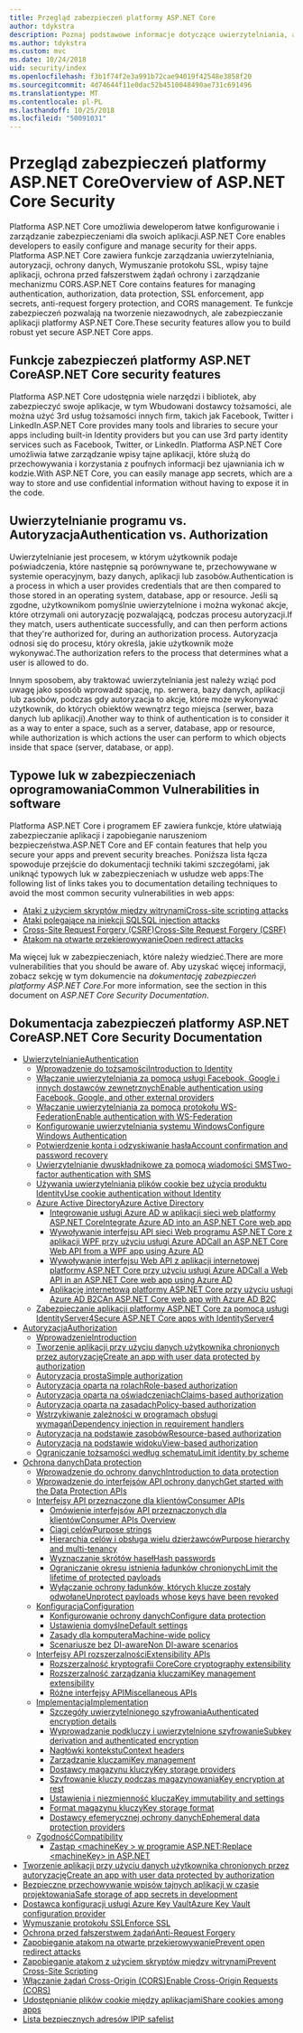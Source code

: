 ```yaml
---
title: Przegląd zabezpieczeń platformy ASP.NET Core
author: tdykstra
description: Poznaj podstawowe informacje dotyczące uwierzytelniania, autoryzacji i zabezpieczeń w programie ASP.NET Core.
ms.author: tdykstra
ms.custom: mvc
ms.date: 10/24/2018
uid: security/index
ms.openlocfilehash: f3b1f74f2e3a991b72cae94019f42548e3858f20
ms.sourcegitcommit: 4d74644f11e0dac52b4510048490ae731c691496
ms.translationtype: MT
ms.contentlocale: pl-PL
ms.lasthandoff: 10/25/2018
ms.locfileid: "50091031"
---
```

# <a name="overview-of-aspnet-core-security"></a><span data-ttu-id="298c1-103">Przegląd zabezpieczeń platformy ASP.NET Core</span><span class="sxs-lookup"><span data-stu-id="298c1-103">Overview of ASP.NET Core Security</span></span>

<span data-ttu-id="298c1-104">Platforma ASP.NET Core umożliwia deweloperom łatwe konfigurowanie i zarządzanie zabezpieczeniami dla swoich aplikacji.</span><span class="sxs-lookup"><span data-stu-id="298c1-104">ASP.NET Core enables developers to easily configure and manage security for their apps.</span></span> <span data-ttu-id="298c1-105">Platforma ASP.NET Core zawiera funkcje zarządzania uwierzytelniania, autoryzacji, ochrony danych, Wymuszanie protokołu SSL, wpisy tajne aplikacji, ochrona przed fałszerstwem żądań ochrony i zarządzanie mechanizmu CORS.</span><span class="sxs-lookup"><span data-stu-id="298c1-105">ASP.NET Core contains features for managing authentication, authorization, data protection, SSL enforcement, app secrets, anti-request forgery protection, and CORS management.</span></span> <span data-ttu-id="298c1-106">Te funkcje zabezpieczeń pozwalają na tworzenie niezawodnych, ale zabezpieczanie aplikacji platformy ASP.NET Core.</span><span class="sxs-lookup"><span data-stu-id="298c1-106">These security features allow you to build robust yet secure ASP.NET Core apps.</span></span>

## <a name="aspnet-core-security-features"></a><span data-ttu-id="298c1-107">Funkcje zabezpieczeń platformy ASP.NET Core</span><span class="sxs-lookup"><span data-stu-id="298c1-107">ASP.NET Core security features</span></span>

<span data-ttu-id="298c1-108">Platforma ASP.NET Core udostępnia wiele narzędzi i bibliotek, aby zabezpieczyć swoje aplikacje, w tym Wbudowani dostawcy tożsamości, ale można użyć 3rd usług tożsamości innych firm, takich jak Facebook, Twitter i LinkedIn.</span><span class="sxs-lookup"><span data-stu-id="298c1-108">ASP.NET Core provides many tools and libraries to secure your apps including built-in Identity providers but you can use 3rd party identity services such as Facebook, Twitter, or LinkedIn.</span></span> <span data-ttu-id="298c1-109">Platforma ASP.NET Core umożliwia łatwe zarządzanie wpisy tajne aplikacji, które służą do przechowywania i korzystania z poufnych informacji bez ujawniania ich w kodzie.</span><span class="sxs-lookup"><span data-stu-id="298c1-109">With ASP.NET Core, you can easily manage app secrets, which are a way to store and use confidential information without having to expose it in the code.</span></span>

## <a name="authentication-vs-authorization"></a><span data-ttu-id="298c1-110">Uwierzytelnianie programu vs. Autoryzacja</span><span class="sxs-lookup"><span data-stu-id="298c1-110">Authentication vs. Authorization</span></span>

<span data-ttu-id="298c1-111">Uwierzytelnianie jest procesem, w którym użytkownik podaje poświadczenia, które następnie są porównywane te, przechowywane w systemie operacyjnym, bazy danych, aplikacji lub zasobów.</span><span class="sxs-lookup"><span data-stu-id="298c1-111">Authentication is a process in which a user provides credentials that are then compared to those stored in an operating system, database, app or resource.</span></span> <span data-ttu-id="298c1-112">Jeśli są zgodne, użytkownikom pomyślnie uwierzytelnione i można wykonać akcje, które otrzymali oni autoryzację pozwalającą, podczas procesu autoryzacji.</span><span class="sxs-lookup"><span data-stu-id="298c1-112">If they match, users authenticate successfully, and can then perform actions that they're authorized for, during an authorization process.</span></span> <span data-ttu-id="298c1-113">Autoryzacja odnosi się do procesu, który określa, jakie użytkownik może wykonywać.</span><span class="sxs-lookup"><span data-stu-id="298c1-113">The authorization refers to the process that determines what a user is allowed to do.</span></span>

<span data-ttu-id="298c1-114">Innym sposobem, aby traktować uwierzytelniania jest należy wziąć pod uwagę jako sposób wprowadź spację, np. serwera, bazy danych, aplikacji lub zasobów, podczas gdy autoryzacja to akcje, które może wykonywać użytkownik, do których obiektów wewnątrz tego miejsca (serwer, baza danych lub aplikacji).</span><span class="sxs-lookup"><span data-stu-id="298c1-114">Another way to think of authentication is to consider it as a way to enter a space, such as a server, database, app or resource, while authorization is which actions the user can perform to which objects inside that space (server, database, or app).</span></span>

## <a name="common-vulnerabilities-in-software"></a><span data-ttu-id="298c1-115">Typowe luk w zabezpieczeniach oprogramowania</span><span class="sxs-lookup"><span data-stu-id="298c1-115">Common Vulnerabilities in software</span></span>

<span data-ttu-id="298c1-116">Platforma ASP.NET Core i programem EF zawiera funkcje, które ułatwiają zabezpieczanie aplikacji i zapobieganie naruszeniom bezpieczeństwa.</span><span class="sxs-lookup"><span data-stu-id="298c1-116">ASP.NET Core and EF contain features that help you secure your apps and prevent security breaches.</span></span> <span data-ttu-id="298c1-117">Poniższa lista łącza spowoduje przejście do dokumentacji techniki takimi szczegółami, jak uniknąć typowych luk w zabezpieczeniach w usłudze web apps:</span><span class="sxs-lookup"><span data-stu-id="298c1-117">The following list of links takes you to documentation detailing techniques to avoid the most common security vulnerabilities in web apps:</span></span>

* [<span data-ttu-id="298c1-118">Ataki z użyciem skryptów między witrynami</span><span class="sxs-lookup"><span data-stu-id="298c1-118">Cross-site scripting attacks</span></span>](xref:security/cross-site-scripting)
* [<span data-ttu-id="298c1-119">Ataki polegające na iniekcji SQL</span><span class="sxs-lookup"><span data-stu-id="298c1-119">SQL injection attacks</span></span>](/ef/core/querying/raw-sql)
* [<span data-ttu-id="298c1-120">Cross-Site Request Forgery (CSRF)</span><span class="sxs-lookup"><span data-stu-id="298c1-120">Cross-Site Request Forgery (CSRF)</span></span>](xref:security/anti-request-forgery)
* [<span data-ttu-id="298c1-121">Atakom na otwarte przekierowywanie</span><span class="sxs-lookup"><span data-stu-id="298c1-121">Open redirect attacks</span></span>](xref:security/preventing-open-redirects)

<span data-ttu-id="298c1-122">Ma więcej luk w zabezpieczeniach, które należy wiedzieć.</span><span class="sxs-lookup"><span data-stu-id="298c1-122">There are more vulnerabilities that you should be aware of.</span></span> <span data-ttu-id="298c1-123">Aby uzyskać więcej informacji, zobacz sekcję w tym dokumencie na *dokumentację zabezpieczeń platformy ASP.NET Core*.</span><span class="sxs-lookup"><span data-stu-id="298c1-123">For more information, see the section in this document on *ASP.NET Core Security Documentation*.</span></span>

## <a name="aspnet-core-security-documentation"></a><span data-ttu-id="298c1-124">Dokumentacja zabezpieczeń platformy ASP.NET Core</span><span class="sxs-lookup"><span data-stu-id="298c1-124">ASP.NET Core Security Documentation</span></span>

* [<span data-ttu-id="298c1-125">Uwierzytelnianie</span><span class="sxs-lookup"><span data-stu-id="298c1-125">Authentication</span></span>](xref:security/authentication/index)
  * [<span data-ttu-id="298c1-126">Wprowadzenie do tożsamości</span><span class="sxs-lookup"><span data-stu-id="298c1-126">Introduction to Identity</span></span>](xref:security/authentication/identity)
  * [<span data-ttu-id="298c1-127">Włączanie uwierzytelniania za pomocą usługi Facebook, Google i innych dostawców zewnętrznych</span><span class="sxs-lookup"><span data-stu-id="298c1-127">Enable authentication using Facebook, Google, and other external providers</span></span>](xref:security/authentication/social/index)
  * [<span data-ttu-id="298c1-128">Włączanie uwierzytelniania za pomocą protokołu WS-Federation</span><span class="sxs-lookup"><span data-stu-id="298c1-128">Enable authentication with WS-Federation</span></span>](xref:security/authentication/ws-federation)
  * [<span data-ttu-id="298c1-129">Konfigurowanie uwierzytelniania systemu Windows</span><span class="sxs-lookup"><span data-stu-id="298c1-129">Configure Windows Authentication</span></span>](xref:security/authentication/windowsauth)
  * [<span data-ttu-id="298c1-130">Potwierdzenie konta i odzyskiwanie hasła</span><span class="sxs-lookup"><span data-stu-id="298c1-130">Account confirmation and password recovery</span></span>](xref:security/authentication/accconfirm)
  * [<span data-ttu-id="298c1-131">Uwierzytelnianie dwuskładnikowe za pomocą wiadomości SMS</span><span class="sxs-lookup"><span data-stu-id="298c1-131">Two-factor authentication with SMS</span></span>](xref:security/authentication/2fa)
  * [<span data-ttu-id="298c1-132">Używania uwierzytelniania plików cookie bez użycia produktu Identity</span><span class="sxs-lookup"><span data-stu-id="298c1-132">Use cookie authentication without Identity</span></span>](xref:security/authentication/cookie)
  * [<span data-ttu-id="298c1-133">Azure Active Directory</span><span class="sxs-lookup"><span data-stu-id="298c1-133">Azure Active Directory</span></span>](xref:security/authentication/azure-active-directory/index)
    * [<span data-ttu-id="298c1-134">Integrowanie usługi Azure AD w aplikacji sieci web platformy ASP.NET Core</span><span class="sxs-lookup"><span data-stu-id="298c1-134">Integrate Azure AD into an ASP.NET Core web app</span></span>](https://azure.microsoft.com/documentation/samples/active-directory-dotnet-webapp-openidconnect-aspnetcore/)
    * [<span data-ttu-id="298c1-135">Wywoływanie interfejsu API sieci Web programu ASP.NET Core z aplikacji WPF przy użyciu usługi Azure AD</span><span class="sxs-lookup"><span data-stu-id="298c1-135">Call an ASP.NET Core Web API from a WPF app using Azure AD</span></span>](https://azure.microsoft.com/documentation/samples/active-directory-dotnet-native-aspnetcore/)
    * [<span data-ttu-id="298c1-136">Wywoływanie interfejsu Web API z aplikacji internetowej platformy ASP.NET Core przy użyciu usługi Azure AD</span><span class="sxs-lookup"><span data-stu-id="298c1-136">Call a Web API in an ASP.NET Core web app using Azure AD</span></span>](https://azure.microsoft.com/documentation/samples/active-directory-dotnet-webapp-webapi-openidconnect-aspnetcore/)
    * [<span data-ttu-id="298c1-137">Aplikację internetową platformy ASP.NET Core przy użyciu usługi Azure AD B2C</span><span class="sxs-lookup"><span data-stu-id="298c1-137">An ASP.NET Core web app with Azure AD B2C</span></span>](https://azure.microsoft.com/resources/samples/active-directory-b2c-dotnetcore-webapp/)
  * [<span data-ttu-id="298c1-138">Zabezpieczanie aplikacji platformy ASP.NET Core za pomocą usługi IdentityServer4</span><span class="sxs-lookup"><span data-stu-id="298c1-138">Secure ASP.NET Core apps with IdentityServer4</span></span>](https://identityserver4.readthedocs.io)
* [<span data-ttu-id="298c1-139">Autoryzacja</span><span class="sxs-lookup"><span data-stu-id="298c1-139">Authorization</span></span>](xref:security/authorization/index)
  * [<span data-ttu-id="298c1-140">Wprowadzenie</span><span class="sxs-lookup"><span data-stu-id="298c1-140">Introduction</span></span>](xref:security/authorization/introduction)
  * [<span data-ttu-id="298c1-141">Tworzenie aplikacji przy użyciu danych użytkownika chronionych przez autoryzację</span><span class="sxs-lookup"><span data-stu-id="298c1-141">Create an app with user data protected by authorization</span></span>](xref:security/authorization/secure-data)
  * [<span data-ttu-id="298c1-142">Autoryzacja prosta</span><span class="sxs-lookup"><span data-stu-id="298c1-142">Simple authorization</span></span>](xref:security/authorization/simple)
  * [<span data-ttu-id="298c1-143">Autoryzacja oparta na rolach</span><span class="sxs-lookup"><span data-stu-id="298c1-143">Role-based authorization</span></span>](xref:security/authorization/roles)
  * [<span data-ttu-id="298c1-144">Autoryzacja oparta na oświadczeniach</span><span class="sxs-lookup"><span data-stu-id="298c1-144">Claims-based authorization</span></span>](xref:security/authorization/claims)
  * [<span data-ttu-id="298c1-145">Autoryzacja oparta na zasadach</span><span class="sxs-lookup"><span data-stu-id="298c1-145">Policy-based authorization</span></span>](xref:security/authorization/policies)
  * [<span data-ttu-id="298c1-146">Wstrzykiwanie zależności w programach obsługi wymagań</span><span class="sxs-lookup"><span data-stu-id="298c1-146">Dependency injection in requirement handlers</span></span>](xref:security/authorization/dependencyinjection)
  * [<span data-ttu-id="298c1-147">Autoryzacja na podstawie zasobów</span><span class="sxs-lookup"><span data-stu-id="298c1-147">Resource-based authorization</span></span>](xref:security/authorization/resourcebased)
  * [<span data-ttu-id="298c1-148">Autoryzacja na podstawie widoku</span><span class="sxs-lookup"><span data-stu-id="298c1-148">View-based authorization</span></span>](xref:security/authorization/views)
  * [<span data-ttu-id="298c1-149">Ograniczanie tożsamości według schematu</span><span class="sxs-lookup"><span data-stu-id="298c1-149">Limit identity by scheme</span></span>](xref:security/authorization/limitingidentitybyscheme)
* [<span data-ttu-id="298c1-150">Ochrona danych</span><span class="sxs-lookup"><span data-stu-id="298c1-150">Data protection</span></span>](xref:security/data-protection/index)
  * [<span data-ttu-id="298c1-151">Wprowadzenie do ochrony danych</span><span class="sxs-lookup"><span data-stu-id="298c1-151">Introduction to data protection</span></span>](xref:security/data-protection/introduction)
  * [<span data-ttu-id="298c1-152">Wprowadzenie do interfejsów API ochrony danych</span><span class="sxs-lookup"><span data-stu-id="298c1-152">Get started with the Data Protection APIs</span></span>](xref:security/data-protection/using-data-protection)
  * [<span data-ttu-id="298c1-153">Interfejsy API przeznaczone dla klientów</span><span class="sxs-lookup"><span data-stu-id="298c1-153">Consumer APIs</span></span>](xref:security/data-protection/consumer-apis/index)
    * [<span data-ttu-id="298c1-154">Omówienie interfejsów API przeznaczonych dla klientów</span><span class="sxs-lookup"><span data-stu-id="298c1-154">Consumer APIs Overview</span></span>](xref:security/data-protection/consumer-apis/overview)
    * [<span data-ttu-id="298c1-155">Ciągi celów</span><span class="sxs-lookup"><span data-stu-id="298c1-155">Purpose strings</span></span>](xref:security/data-protection/consumer-apis/purpose-strings)
    * [<span data-ttu-id="298c1-156">Hierarchia celów i obsługa wielu dzierżawców</span><span class="sxs-lookup"><span data-stu-id="298c1-156">Purpose hierarchy and multi-tenancy</span></span>](xref:security/data-protection/consumer-apis/purpose-strings-multitenancy)
    * [<span data-ttu-id="298c1-157">Wyznaczanie skrótów haseł</span><span class="sxs-lookup"><span data-stu-id="298c1-157">Hash passwords</span></span>](xref:security/data-protection/consumer-apis/password-hashing)
    * [<span data-ttu-id="298c1-158">Ograniczanie okresu istnienia ładunków chronionych</span><span class="sxs-lookup"><span data-stu-id="298c1-158">Limit the lifetime of protected payloads</span></span>](xref:security/data-protection/consumer-apis/limited-lifetime-payloads)
    * [<span data-ttu-id="298c1-159">Wyłączanie ochrony ładunków, których klucze zostały odwołane</span><span class="sxs-lookup"><span data-stu-id="298c1-159">Unprotect payloads whose keys have been revoked</span></span>](xref:security/data-protection/consumer-apis/dangerous-unprotect)
  * [<span data-ttu-id="298c1-160">Konfiguracja</span><span class="sxs-lookup"><span data-stu-id="298c1-160">Configuration</span></span>](xref:security/data-protection/configuration/index)
    * [<span data-ttu-id="298c1-161">Konfigurowanie ochrony danych</span><span class="sxs-lookup"><span data-stu-id="298c1-161">Configure data protection</span></span>](xref:security/data-protection/configuration/overview)
    * [<span data-ttu-id="298c1-162">Ustawienia domyślne</span><span class="sxs-lookup"><span data-stu-id="298c1-162">Default settings</span></span>](xref:security/data-protection/configuration/default-settings)
    * [<span data-ttu-id="298c1-163">Zasady dla komputera</span><span class="sxs-lookup"><span data-stu-id="298c1-163">Machine-wide policy</span></span>](xref:security/data-protection/configuration/machine-wide-policy)
    * [<span data-ttu-id="298c1-164">Scenariusze bez DI-aware</span><span class="sxs-lookup"><span data-stu-id="298c1-164">Non DI-aware scenarios</span></span>](xref:security/data-protection/configuration/non-di-scenarios)
  * [<span data-ttu-id="298c1-165">Interfejsy API rozszerzalności</span><span class="sxs-lookup"><span data-stu-id="298c1-165">Extensibility APIs</span></span>](xref:security/data-protection/extensibility/index)
    * [<span data-ttu-id="298c1-166">Rozszerzalność kryptografii Core</span><span class="sxs-lookup"><span data-stu-id="298c1-166">Core cryptography extensibility</span></span>](xref:security/data-protection/extensibility/core-crypto)
    * [<span data-ttu-id="298c1-167">Rozszerzalność zarządzania kluczami</span><span class="sxs-lookup"><span data-stu-id="298c1-167">Key management extensibility</span></span>](xref:security/data-protection/extensibility/key-management)
    * [<span data-ttu-id="298c1-168">Różne interfejsy API</span><span class="sxs-lookup"><span data-stu-id="298c1-168">Miscellaneous APIs</span></span>](xref:security/data-protection/extensibility/misc-apis)
  * [<span data-ttu-id="298c1-169">Implementacja</span><span class="sxs-lookup"><span data-stu-id="298c1-169">Implementation</span></span>](xref:security/data-protection/implementation/index)
    * [<span data-ttu-id="298c1-170">Szczegóły uwierzytelnionego szyfrowania</span><span class="sxs-lookup"><span data-stu-id="298c1-170">Authenticated encryption details</span></span>](xref:security/data-protection/implementation/authenticated-encryption-details)
    * [<span data-ttu-id="298c1-171">Wyprowadzanie podkluczy i uwierzytelnione szyfrowanie</span><span class="sxs-lookup"><span data-stu-id="298c1-171">Subkey derivation and authenticated encryption</span></span>](xref:security/data-protection/implementation/subkeyderivation)
    * [<span data-ttu-id="298c1-172">Nagłówki kontekstu</span><span class="sxs-lookup"><span data-stu-id="298c1-172">Context headers</span></span>](xref:security/data-protection/implementation/context-headers)
    * [<span data-ttu-id="298c1-173">Zarządzanie kluczami</span><span class="sxs-lookup"><span data-stu-id="298c1-173">Key management</span></span>](xref:security/data-protection/implementation/key-management)
    * [<span data-ttu-id="298c1-174">Dostawcy magazynu kluczy</span><span class="sxs-lookup"><span data-stu-id="298c1-174">Key storage providers</span></span>](xref:security/data-protection/implementation/key-storage-providers)
    * [<span data-ttu-id="298c1-175">Szyfrowanie kluczy podczas magazynowania</span><span class="sxs-lookup"><span data-stu-id="298c1-175">Key encryption at rest</span></span>](xref:security/data-protection/implementation/key-encryption-at-rest)
    * [<span data-ttu-id="298c1-176">Ustawienia i niezmienność klucza</span><span class="sxs-lookup"><span data-stu-id="298c1-176">Key immutability and settings</span></span>](xref:security/data-protection/implementation/key-immutability)
    * [<span data-ttu-id="298c1-177">Format magazynu kluczy</span><span class="sxs-lookup"><span data-stu-id="298c1-177">Key storage format</span></span>](xref:security/data-protection/implementation/key-storage-format)
    * [<span data-ttu-id="298c1-178">Dostawcy efemerycznej ochrony danych</span><span class="sxs-lookup"><span data-stu-id="298c1-178">Ephemeral data protection providers</span></span>](xref:security/data-protection/implementation/key-storage-ephemeral)
  * [<span data-ttu-id="298c1-179">Zgodność</span><span class="sxs-lookup"><span data-stu-id="298c1-179">Compatibility</span></span>](xref:security/data-protection/compatibility/index)
    * [<span data-ttu-id="298c1-180">Zastąp \<machineKey > w programie ASP.NET:</span><span class="sxs-lookup"><span data-stu-id="298c1-180">Replace \<machineKey> in ASP.NET</span></span>](xref:security/data-protection/compatibility/replacing-machinekey)
* [<span data-ttu-id="298c1-181">Tworzenie aplikacji przy użyciu danych użytkownika chronionych przez autoryzację</span><span class="sxs-lookup"><span data-stu-id="298c1-181">Create an app with user data protected by authorization</span></span>](xref:security/authorization/secure-data)
* [<span data-ttu-id="298c1-182">Bezpieczne przechowywanie wpisów tajnych aplikacji w czasie projektowania</span><span class="sxs-lookup"><span data-stu-id="298c1-182">Safe storage of app secrets in development</span></span>](xref:security/app-secrets)
* [<span data-ttu-id="298c1-183">Dostawca konfiguracji usługi Azure Key Vault</span><span class="sxs-lookup"><span data-stu-id="298c1-183">Azure Key Vault configuration provider</span></span>](xref:security/key-vault-configuration)
* [<span data-ttu-id="298c1-184">Wymuszanie protokołu SSL</span><span class="sxs-lookup"><span data-stu-id="298c1-184">Enforce SSL</span></span>](xref:security/enforcing-ssl)
* [<span data-ttu-id="298c1-185">Ochrona przed fałszerstwem żądań</span><span class="sxs-lookup"><span data-stu-id="298c1-185">Anti-Request Forgery</span></span>](xref:security/anti-request-forgery)
* [<span data-ttu-id="298c1-186">Zapobieganie atakom na otwarte przekierowywanie</span><span class="sxs-lookup"><span data-stu-id="298c1-186">Prevent open redirect attacks</span></span>](xref:security/preventing-open-redirects)
* [<span data-ttu-id="298c1-187">Zapobieganie atakom z użyciem skryptów między witrynami</span><span class="sxs-lookup"><span data-stu-id="298c1-187">Prevent Cross-Site Scripting</span></span>](xref:security/cross-site-scripting)
* [<span data-ttu-id="298c1-188">Włączanie żądań Cross-Origin (CORS)</span><span class="sxs-lookup"><span data-stu-id="298c1-188">Enable Cross-Origin Requests (CORS)</span></span>](xref:security/cors)
* [<span data-ttu-id="298c1-189">Udostępnianie plików cookie między aplikacjami</span><span class="sxs-lookup"><span data-stu-id="298c1-189">Share cookies among apps</span></span>](xref:security/cookie-sharing)
* [<span data-ttu-id="298c1-190">Lista bezpiecznych adresów IP</span><span class="sxs-lookup"><span data-stu-id="298c1-190">IP safelist</span></span>](xref:security/ip-safelist)
